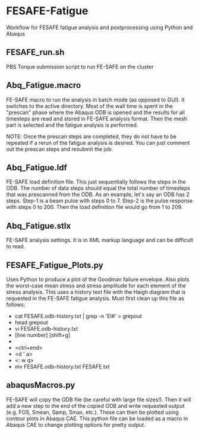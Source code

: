 # FESAFE-Fatigue
Workflow for FESAFE fatigue analysis and postprocessing using Python and Abaqus

## FESAFE_run.sh
PBS Torque submission script to run FE-SAFE on the cluster

## Abq_Fatigue.macro
FE-SAFE macro to run the analysis in batch mode (as opposed to GUI).  It switches to the active directory.  Most of the wall time is spent in the "prescan" phase where the Abaqus ODB is opened and the results for all timesteps are read and stored in FE-SAFE analysis format.  Then the mesh part is selected and the fatigue analysis is performed.

NOTE: Once the prescan steps are completed, they do not have to be repeated if a rerun of the fatigue analysis is desired.  You can just comment out the prescan steps and resubmit the job.

## Abq_Fatigue.ldf
FE-SAFE load definition file.  This just sequentially follows the steps in the ODB.  The number of data steps should equal the total number of timesteps that was prescanned from the ODB.  As an example, let's say an ODB has 2 steps.  Step-1 is a beam pulse with steps 0 to 7.  Step-2 is the pulse response with steps 0 to 200.  Then the load definition file would go from 1 to 209.

## Abq_Fatigue.stlx
FE-SAFE analysis settings.  It is in XML markup language and can be difficult to read.

## FESAFE_Fatigue_Plots.py
Uses Python to produce a plot of the Goodman failure envelope.  Also plots the worst-case mean stress and stress amplitude for each element of the stress analysis.  This uses a history text file with the Haigh diagram that is requested in the FE-SAFE fatigue analysis.  Must first clean up this file as follows:
  * cat FESAFE.odb-history.txt | grep -n 'El#' > grepout
  * head grepout
  * vi FESAFE.odb-history.txt
  * \[line number\] \[shift+g\]
  * <m a>
  * <ctrl+end>
  * <d ' a>
  * <: w q>
  * mv FESAFE.odb-history.txt FESAFE.txt

## abaqusMacros.py
FE-SAFE will copy the ODB file (be careful with large file sizes!). Then it will add a new step to the end of the copied ODB and write requested output (e.g. FOS, Smean, Samp, Smax, etc.).  These can then be plotted using contour plots in Abaqus CAE.  This python file can be loaded as a macro in Abaqus CAE to change plotting options for pretty output.

